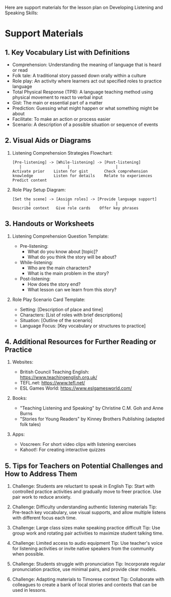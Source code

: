 Here are support materials for the lesson plan on Developing Listening and Speaking Skills:

# Support Materials

## 1. Key Vocabulary List with Definitions

- Comprehension: Understanding the meaning of language that is heard or read
- Folk tale: A traditional story passed down orally within a culture
- Role play: An activity where learners act out specified roles to practice language
- Total Physical Response (TPR): A language teaching method using physical movement to react to verbal input
- Gist: The main or essential part of a matter
- Prediction: Guessing what might happen or what something might be about
- Facilitate: To make an action or process easier
- Scenario: A description of a possible situation or sequence of events

## 2. Visual Aids or Diagrams

1. Listening Comprehension Strategies Flowchart:
   ```
   [Pre-listening] -> [While-listening] -> [Post-listening]
      |                    |                    |
   Activate prior    Listen for gist       Check comprehension
   knowledge         Listen for details    Relate to experiences
   Predict content
   ```

2. Role Play Setup Diagram:
   ```
   [Set the scene] -> [Assign roles] -> [Provide language support]
          |                |                    |
   Describe context   Give role cards    Offer key phrases
   ```

## 3. Handouts or Worksheets

1. Listening Comprehension Question Template:
   - Pre-listening: 
     * What do you know about [topic]?
     * What do you think the story will be about?
   - While-listening:
     * Who are the main characters?
     * What is the main problem in the story?
   - Post-listening:
     * How does the story end?
     * What lesson can we learn from this story?

2. Role Play Scenario Card Template:
   - Setting: [Description of place and time]
   - Characters: [List of roles with brief descriptions]
   - Situation: [Outline of the scenario]
   - Language Focus: [Key vocabulary or structures to practice]

## 4. Additional Resources for Further Reading or Practice

1. Websites:
   - British Council Teaching English: https://www.teachingenglish.org.uk/
   - TEFL.net: https://www.tefl.net/
   - ESL Games World: https://www.eslgamesworld.com/

2. Books:
   - "Teaching Listening and Speaking" by Christine C.M. Goh and Anne Burns
   - "Stories for Young Readers" by Kinney Brothers Publishing (adapted folk tales)

3. Apps:
   - Voscreen: For short video clips with listening exercises
   - Kahoot!: For creating interactive quizzes

## 5. Tips for Teachers on Potential Challenges and How to Address Them

1. Challenge: Students are reluctant to speak in English
   Tip: Start with controlled practice activities and gradually move to freer practice. Use pair work to reduce anxiety.

2. Challenge: Difficulty understanding authentic listening materials
   Tip: Pre-teach key vocabulary, use visual supports, and allow multiple listens with different focus each time.

3. Challenge: Large class sizes make speaking practice difficult
   Tip: Use group work and rotating pair activities to maximize student talking time.

4. Challenge: Limited access to audio equipment
   Tip: Use teacher's voice for listening activities or invite native speakers from the community when possible.

5. Challenge: Students struggle with pronunciation
   Tip: Incorporate regular pronunciation practice, use minimal pairs, and provide clear models.

6. Challenge: Adapting materials to Timorese context
   Tip: Collaborate with colleagues to create a bank of local stories and contexts that can be used in lessons.
